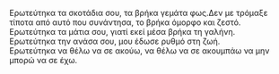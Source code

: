 Ερωτεύτηκα τα σκοτάδια σου, τα βρήκα γεμάτα φως.Δεν με τρόμαξε τίποτα από αυτό που συνάντησα, το βρήκα όμορφο και ζεστό.\
Ερωτεύτηκα τα μάτια σου, γιατί εκεί μέσα βρήκα τη γαλήνη.\
Ερωτεύτηκα την ανάσα σου, μου έδωσε ρυθμό στη ζωή.\
Ερωτεύτηκα να θέλω να σε ακούω, να θέλω να σε ακουμπάω να μην μπορώ να σε έχω. 

